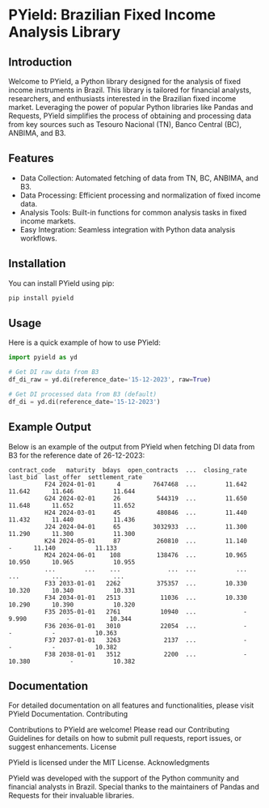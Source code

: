 # PYield: Brazilian Fixed Income Analysis Library

## Introduction

Welcome to PYield, a Python library designed for the analysis of fixed income instruments in Brazil. This library is tailored for financial analysts, researchers, and enthusiasts interested in the Brazilian fixed income market. Leveraging the power of popular Python libraries like Pandas and Requests, PYield simplifies the process of obtaining and processing data from key sources such as Tesouro Nacional (TN), Banco Central (BC), ANBIMA, and B3.
## Features

- Data Collection: Automated fetching of data from TN, BC, ANBIMA, and B3.
- Data Processing: Efficient processing and normalization of fixed income data.
- Analysis Tools: Built-in functions for common analysis tasks in fixed income markets.
- Easy Integration: Seamless integration with Python data analysis workflows.

## Installation

You can install PYield using pip:
```sh
pip install pyield
```
## Usage

Here is a quick example of how to use PYield:

```python
import pyield as yd

# Get DI raw data from B3
df_di_raw = yd.di(reference_date='15-12-2023', raw=True)

# Get DI processed data from B3 (default)
df_di = yd.di(reference_date='15-12-2023')
```

## Example Output

Below is an example of the output from PYield when fetching DI data from B3 for the reference date of 26-12-2023:
```text
contract_code   maturity  bdays  open_contracts  ...  closing_rate  last_bid  last_offer  settlement_rate
          F24 2024-01-01      4         7647468  ...        11.642    11.642      11.646           11.644
          G24 2024-02-01     26          544319  ...        11.650    11.648      11.652           11.652
          H24 2024-03-01     45          480846  ...        11.440    11.432      11.440           11.436
          J24 2024-04-01     65         3032933  ...        11.300    11.290      11.300           11.300
          K24 2024-05-01     87          260810  ...        11.140         -      11.140           11.133
          M24 2024-06-01    108          138476  ...        10.965    10.950      10.965           10.955
          ...        ...    ...             ...  ...           ...       ...         ...              ...
          F33 2033-01-01   2262          375357  ...        10.330    10.320      10.340           10.331
          F34 2034-01-01   2513           11036  ...        10.330    10.290      10.390           10.320
          F35 2035-01-01   2761           10940  ...             -     9.990           -           10.344
          F36 2036-01-01   3010           22054  ...             -         -           -           10.363
          F37 2037-01-01   3263            2137  ...             -         -           -           10.382
          F38 2038-01-01   3512            2200  ...             -    10.380           -           10.382
```

## Documentation

For detailed documentation on all features and functionalities, please visit PYield Documentation.
Contributing

Contributions to PYield are welcome! Please read our Contributing Guidelines for details on how to submit pull requests, report issues, or suggest enhancements.
License

PYield is licensed under the MIT License.
Acknowledgments

PYield was developed with the support of the Python community and financial analysts in Brazil. Special thanks to the maintainers of Pandas and Requests for their invaluable libraries.
